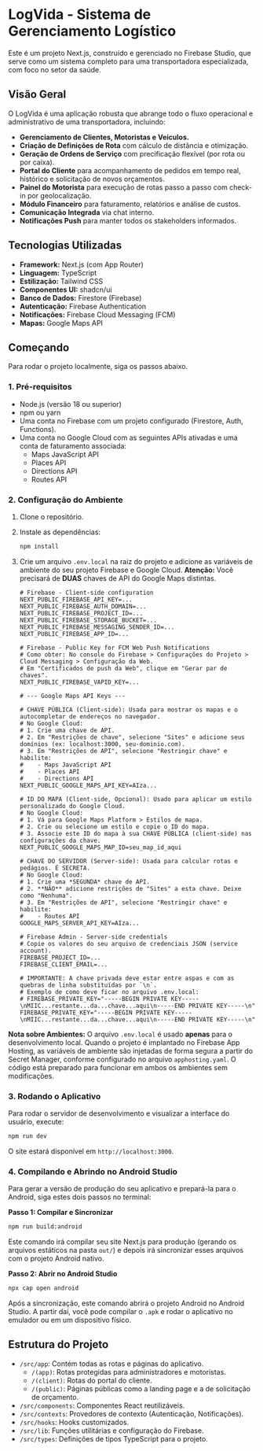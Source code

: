 # LogVida - Sistema de Gerenciamento Logístico

Este é um projeto Next.js, construído e gerenciado no Firebase Studio, que serve como um sistema completo para uma transportadora especializada, com foco no setor da saúde.

## Visão Geral

O LogVida é uma aplicação robusta que abrange todo o fluxo operacional e administrativo de uma transportadora, incluindo:

-   **Gerenciamento de Clientes, Motoristas e Veículos.**
-   **Criação de Definições de Rota** com cálculo de distância e otimização.
-   **Geração de Ordens de Serviço** com precificação flexível (por rota ou por caixa).
-   **Portal do Cliente** para acompanhamento de pedidos em tempo real, histórico e solicitação de novos orçamentos.
-   **Painel do Motorista** para execução de rotas passo a passo com check-in por geolocalização.
-   **Módulo Financeiro** para faturamento, relatórios e análise de custos.
-   **Comunicação Integrada** via chat interno.
-   **Notificações Push** para manter todos os stakeholders informados.

## Tecnologias Utilizadas

-   **Framework:** Next.js (com App Router)
-   **Linguagem:** TypeScript
-   **Estilização:** Tailwind CSS
-   **Componentes UI:** shadcn/ui
-   **Banco de Dados:** Firestore (Firebase)
-   **Autenticação:** Firebase Authentication
-   **Notificações:** Firebase Cloud Messaging (FCM)
-   **Mapas:** Google Maps API

## Começando

Para rodar o projeto localmente, siga os passos abaixo.

### 1. Pré-requisitos

-   Node.js (versão 18 ou superior)
-   npm ou yarn
-   Uma conta no Firebase com um projeto configurado (Firestore, Auth, Functions).
-   Uma conta no Google Cloud com as seguintes APIs ativadas e uma conta de faturamento associada:
    -   Maps JavaScript API
    -   Places API
    -   Directions API
    -   Routes API

### 2. Configuração do Ambiente

1.  Clone o repositório.
2.  Instale as dependências:
    ```bash
    npm install
    ```
3.  Crie um arquivo `.env.local` na raiz do projeto e adicione as variáveis de ambiente do seu projeto Firebase e Google Cloud. **Atenção:** Você precisará de **DUAS** chaves de API do Google Maps distintas.

    ```env
    # Firebase - Client-side configuration
    NEXT_PUBLIC_FIREBASE_API_KEY=...
    NEXT_PUBLIC_FIREBASE_AUTH_DOMAIN=...
    NEXT_PUBLIC_FIREBASE_PROJECT_ID=...
    NEXT_PUBLIC_FIREBASE_STORAGE_BUCKET=...
    NEXT_PUBLIC_FIREBASE_MESSAGING_SENDER_ID=...
    NEXT_PUBLIC_FIREBASE_APP_ID=...
    
    # Firebase - Public Key for FCM Web Push Notifications
    # Como obter: No console do Firebase > Configurações do Projeto > Cloud Messaging > Configuração da Web.
    # Em "Certificados de push da Web", clique em "Gerar par de chaves".
    NEXT_PUBLIC_FIREBASE_VAPID_KEY=...
    
    # --- Google Maps API Keys ---

    # CHAVE PÚBLICA (Client-side): Usada para mostrar os mapas e o autocompletar de endereços no navegador.
    # No Google Cloud:
    # 1. Crie uma chave de API.
    # 2. Em "Restrições de chave", selecione "Sites" e adicione seus domínios (ex: localhost:3000, seu-dominio.com).
    # 3. Em "Restrições de API", selecione "Restringir chave" e habilite:
    #    - Maps JavaScript API
    #    - Places API
    #    - Directions API
    NEXT_PUBLIC_GOOGLE_MAPS_API_KEY=AIza...

    # ID DO MAPA (Client-side, Opcional): Usado para aplicar um estilo personalizado do Google Cloud.
    # No Google Cloud:
    # 1. Vá para Google Maps Platform > Estilos de mapa.
    # 2. Crie ou selecione um estilo e copie o ID do mapa.
    # 3. Associe este ID do mapa à sua CHAVE PÚBLICA (client-side) nas configurações da chave.
    NEXT_PUBLIC_GOOGLE_MAPS_MAP_ID=seu_map_id_aqui

    # CHAVE DO SERVIDOR (Server-side): Usada para calcular rotas e pedágios. É SECRETA.
    # No Google Cloud:
    # 1. Crie uma *SEGUNDA* chave de API.
    # 2. **NÃO** adicione restrições de "Sites" a esta chave. Deixe como "Nenhuma".
    # 3. Em "Restrições de API", selecione "Restringir chave" e habilite:
    #    - Routes API
    GOOGLE_MAPS_SERVER_API_KEY=AIza...

    # Firebase Admin - Server-side credentials
    # Copie os valores do seu arquivo de credenciais JSON (service account).
    FIREBASE_PROJECT_ID=...
    FIREBASE_CLIENT_EMAIL=...
    
    # IMPORTANTE: A chave privada deve estar entre aspas e com as quebras de linha substituídas por `\n`.
    # Exemplo de como deve ficar no arquivo .env.local:
    # FIREBASE_PRIVATE_KEY="-----BEGIN PRIVATE KEY-----\nMIIC...restante...da...chave...aqui\n-----END PRIVATE KEY-----\n"
    FIREBASE_PRIVATE_KEY="-----BEGIN PRIVATE KEY-----\nMIIC...restante...da...chave...aqui\n-----END PRIVATE KEY-----\n"
    ```

**Nota sobre Ambientes:** O arquivo `.env.local` é usado **apenas** para o desenvolvimento local. Quando o projeto é implantado no Firebase App Hosting, as variáveis de ambiente são injetadas de forma segura a partir do Secret Manager, conforme configurado no arquivo `apphosting.yaml`. O código está preparado para funcionar em ambos os ambientes sem modificações.

### 3. Rodando o Aplicativo

Para rodar o servidor de desenvolvimento e visualizar a interface do usuário, execute:
```bash
npm run dev
```
O site estará disponível em `http://localhost:3000`.

### 4. Compilando e Abrindo no Android Studio

Para gerar a versão de produção do seu aplicativo e prepará-la para o Android, siga estes dois passos no terminal:

**Passo 1: Compilar e Sincronizar**
```bash
npm run build:android
```
Este comando irá compilar seu site Next.js para produção (gerando os arquivos estáticos na pasta `out/`) e depois irá sincronizar esses arquivos com o projeto Android nativo.

**Passo 2: Abrir no Android Studio**
```bash
npx cap open android
```
Após a sincronização, este comando abrirá o projeto Android no Android Studio. A partir daí, você pode compilar o `.apk` e rodar o aplicativo no emulador ou em um dispositivo físico.


## Estrutura do Projeto

-   `/src/app`: Contém todas as rotas e páginas do aplicativo.
    -   `/(app)`: Rotas protegidas para administradores e motoristas.
    -   `/(client)`: Rotas do portal do cliente.
    -   `/(public)`: Páginas públicas como a landing page e a de solicitação de orçamento.
-   `/src/components`: Componentes React reutilizáveis.
-   `/src/contexts`: Provedores de contexto (Autenticação, Notificações).
-   `/src/hooks`: Hooks customizados.
-   `/src/lib`: Funções utilitárias e configuração do Firebase.
-   `/src/types`: Definições de tipos TypeScript para o projeto.
